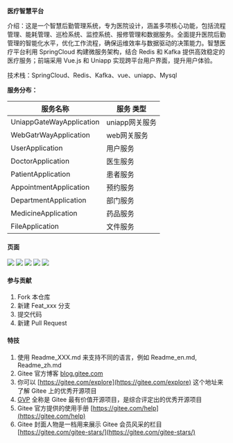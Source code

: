 **医疗智慧平台**

介绍：这是一个智慧后勤管理系统，专为医院设计，涵盖多项核心功能，包括流程管理、能耗管理、巡检系统、监控系统、报修管理和数据服务。全面提升医院后勤管理的智能化水平，优化工作流程，确保运维效率与数据驱动的决策能力。智慧医疗平台利用 SpringCloud 构建微服务架构，结合 Redis 和 Kafka 提供高效稳定的医疗服务；前端采用 Vue.js 和 Uniapp 实现跨平台用户界面，提升用户体验。

技术栈：SpringCloud、Redis、Kafka、vue、uniapp、Mysql

**服务分布：**

| 服务名称                 | 服务 类型      |
| ------------------------ | -------------- |
| UniappGateWayApplication | uniapp网关服务 |
| WebGatrWayApplication    | web网关服务    |
| UserApplication          | 用户服务       |
| DoctorApplication        | 医生服务       |
| PatientApplication       | 患者服务       |
| AppointmentApplication   | 预约服务       |
| DepartmentApplication    | 部门服务       |
| MedicineApplication      | 药品服务       |
| FileApplication          | 文件服务       |




#### 页面


<img src="medical-vue/src/assets/mark/image-20240908162512925.png">
<img src="medical-vue/src/assets/mark/image-20240908162533929.png">
<img src="medical-vue/src/assets/mark/image-20240908162546390.png">
<img src="medical-vue/src/assets/mark/image-20240908162558492.png">
<img src="medical-vue/src/assets/mark/image-20240908162620043.png">



#### 参与贡献

1.  Fork 本仓库
2.  新建 Feat_xxx 分支
3.  提交代码
4.  新建 Pull Request


#### 特技

1.  使用 Readme\_XXX.md 来支持不同的语言，例如 Readme\_en.md, Readme\_zh.md
2.  Gitee 官方博客 [blog.gitee.com](https://blog.gitee.com)
3.  你可以 [https://gitee.com/explore](https://gitee.com/explore) 这个地址来了解 Gitee 上的优秀开源项目
4.  [GVP](https://gitee.com/gvp) 全称是 Gitee 最有价值开源项目，是综合评定出的优秀开源项目
5.  Gitee 官方提供的使用手册 [https://gitee.com/help](https://gitee.com/help)
6.  Gitee 封面人物是一档用来展示 Gitee 会员风采的栏目 [https://gitee.com/gitee-stars/](https://gitee.com/gitee-stars/)